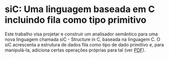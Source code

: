 # siC: Uma linguagem baseada em C incluindo fila como tipo primitivo

Este trabalho visa projetar e construir um analisador semântico para uma nova linguagem chamada siC - Structure in C, baseada na linguagem C. O siC acrescenta a estrutura de dados fila como tipo de dado primitivo e, para manipulá-la, adiciona certas operações próprias para tal (ver [PDF](https://github.com/gabepk/siC-AnalisadorSemantico/blob/master/siC.pdf)).

